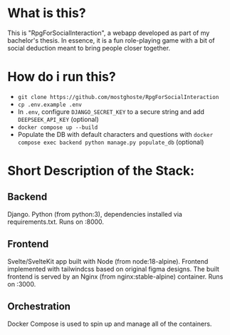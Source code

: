 # What is this?
This is "RpgForSocialInteraction", a webapp developed as part of my bachelor's thesis. In essence, it is a fun role-playing game with a bit of social deduction meant to bring people closer together.

# How do i run this?
- `git clone https://github.com/mostghoste/RpgForSocialInteraction`
- `cp .env.example .env`
- In `.env`, configure `DJANGO_SECRET_KEY` to a secure string and add `DEEPSEEK_API_KEY` (optional)
- `docker compose up --build`
- Populate the DB with default characters and questions with `docker compose exec backend python manage.py populate_db` (optional)

# Short Description of the Stack:
## Backend
Django. Python (from python:3), dependencies installed via requirements.txt. Runs on :8000.
## Frontend
Svelte/SvelteKit app built with Node (from node:18-alpine). Frontend implemented with tailwindcss based on original figma designs. The built frontend is served by an Nginx (from nginx:stable-alpine) container. Runs on :3000.
## Orchestration
Docker Compose is used to spin up and manage all of the containers.
